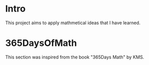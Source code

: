 <h1>Intro</h1>
<p> This project aims to apply mathmetical ideas that I have learned. <br></p>

<h1>365DaysOfMath</h1>
<p> This section was inspired from the book "365Days Math" by KMS.<br></p>
